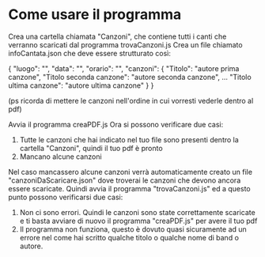 # Come usare il programma

Crea una cartella chiamata "Canzoni", che contiene tutti i canti che verranno scaricati dal programma trovaCanzoni.js
Crea un file chiamato infoCantata.json che deve essere strutturato così:

{
    "luogo": "",
    "data": "",
    "orario": "",
    "canzoni": {
        "Titolo": "autore prima canzone",
        "Titolo seconda canzone": "autore seconda canzone",
        ...
        "Titolo ultima canzone": "autore ultima canzone"
    }
}

(ps ricorda di mettere le canzoni nell'ordine in cui vorresti vederle dentro al pdf)

Avvia il programma creaPDF.js
Ora si possono verificare due casi:

1. Tutte le canzoni che hai indicato nel tuo file sono presenti dentro la cartella "Canzoni", quindi il tuo pdf è pronto
2. Mancano alcune canzoni


Nel caso mancassero alcune canzoni verrà automaticamente creato un file "canzoniDaScaricare.json" dove troverai le canzoni che devono ancora essere scaricate. Quindi avvia il programma "trovaCanzoni.js" ed a questo punto possono verificarsi due casi:
1. Non ci sono errori. Quindi le canzoni sono state correttamente scaricate e ti basta avviare di nuovo il programma "creaPDF.js" per avere il tuo pdf
2. Il programma non funziona, questo è dovuto quasi sicuramente ad un errore nel come hai scritto qualche titolo o qualche nome di band o autore. 
